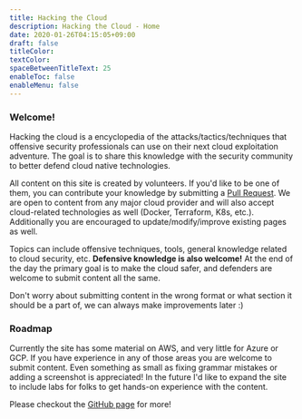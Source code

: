```yaml
---
title: Hacking the Cloud
description: Hacking the Cloud - Home
date: 2020-01-26T04:15:05+09:00
draft: false
titleColor:
textColor:
spaceBetweenTitleText: 25
enableToc: false
enableMenu: false
---
```


### Welcome!
Hacking the cloud is a encyclopedia of the attacks/tactics/techniques that offensive security professionals can use on their next cloud exploitation adventure. The goal is to share this knowledge with the security community to better defend cloud native technologies.

All content on this site is created by volunteers. If you'd like to be one of them, you can contribute your knowledge by submitting a [Pull Request](https://github.com/Hacking-the-Cloud/hackingthe.cloud/pulls). We are open to content from any major cloud provider and will also accept cloud-related technologies as well (Docker, Terraform, K8s, etc.). Additionally you are encouraged to update/modify/improve existing pages as well.

Topics can include offensive techniques, tools, general knowledge related to cloud security, etc. **Defensive knowledge is also welcome!** At the end of the day the primary goal is to make the cloud safer, and defenders are welcome to submit content all the same.

Don't worry about submitting content in the wrong format or what section it should be a part of, we can always make improvements later :)

### Roadmap
Currently the site has some material on AWS, and very little for Azure or GCP. If you have experience in any of those areas you are welcome to submit content. Even something as small as fixing grammar mistakes or adding a screenshot is appreciated! In the future I'd like to expand the site to include labs for folks to get hands-on experience with the content.

Please checkout the [GitHub page](https://github.com/Hacking-the-Cloud/hackingthe.cloud) for more!
